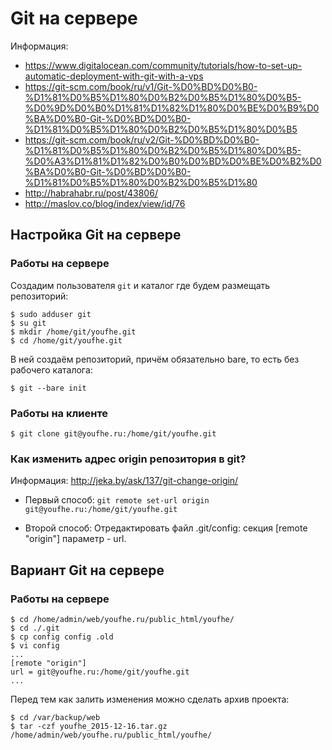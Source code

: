 # Git на сервере

Информация: 
* https://www.digitalocean.com/community/tutorials/how-to-set-up-automatic-deployment-with-git-with-a-vps
* https://git-scm.com/book/ru/v1/Git-%D0%BD%D0%B0-%D1%81%D0%B5%D1%80%D0%B2%D0%B5%D1%80%D0%B5-%D0%9D%D0%B0%D1%81%D1%82%D1%80%D0%BE%D0%B9%D0%BA%D0%B0-Git-%D0%BD%D0%B0-%D1%81%D0%B5%D1%80%D0%B2%D0%B5%D1%80%D0%B5
* https://git-scm.com/book/ru/v2/Git-%D0%BD%D0%B0-%D1%81%D0%B5%D1%80%D0%B2%D0%B5%D1%80%D0%B5-%D0%A3%D1%81%D1%82%D0%B0%D0%BD%D0%BE%D0%B2%D0%BA%D0%B0-Git-%D0%BD%D0%B0-%D1%81%D0%B5%D1%80%D0%B2%D0%B5%D1%80
* http://habrahabr.ru/post/43806/
* http://maslov.co/blog/index/view/id/76

## Настройка Git на сервере 

### Работы на сервере

Создадим пользователя `git` и каталог где будем размещать репозиторий:
```
$ sudo adduser git
$ su git
$ mkdir /home/git/youfhe.git
$ cd /home/git/youfhe.git
```

В ней создаём репозиторий, причём обязательно bare, то есть без рабочего каталога:
```
$ git --bare init
```

### Работы на клиенте

```
$ git clone git@youfhe.ru:/home/git/youfhe.git
```

### Как изменить адрес origin репозитория в git? 

Информация: http://jeka.by/ask/137/git-change-origin/

* Первый способ: `git remote set-url origin git@youfhe.ru:/home/git/youfhe.git`

* Второй способ: Отредактировать файл .git/config: секция [remote "origin"] параметр - url. 

## Вариант Git на сервере 

### Работы на сервере

```
$ cd /home/admin/web/youfhe.ru/public_html/youfhe/
$ cd ./.git
$ cp config config .old
$ vi config
...
[remote "origin"]
url = git@youfhe.ru:/home/git/youfhe.git
...
```

Перед тем как залить изменения можно сделать архив проекта:

```
$ cd /var/backup/web
$ tar -czf youfhe_2015-12-16.tar.gz /home/admin/web/youfhe.ru/public_html/youfhe/
```





